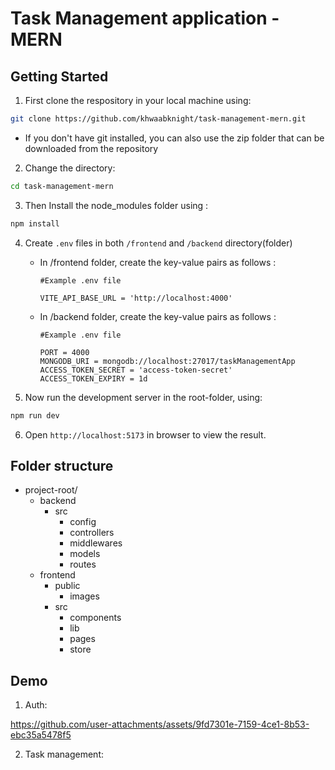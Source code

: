 # Task Management application - MERN

## Getting Started

1. First clone the respository in your local machine using:
``` bash
git clone https://github.com/khwaabknight/task-management-mern.git
```
  - If you don't have git installed, you can also use the zip folder that can be downloaded from the repository

2. Change the directory:
```bash
cd task-management-mern
```

3. Then Install the node_modules folder using :
```bash
npm install
```

4. Create ```.env``` files in both ```/frontend``` and ```/backend``` directory(folder)
   - In /frontend folder, create the key-value pairs as follows :
     ```dotenv
     #Example .env file
     
     VITE_API_BASE_URL = 'http://localhost:4000'
     ```
   - In /backend folder, create the key-value pairs as follows :
     ```dotenv
     #Example .env file
     
     PORT = 4000
     MONGODB_URI = mongodb://localhost:27017/taskManagementApp
     ACCESS_TOKEN_SECRET = 'access-token-secret'
     ACCESS_TOKEN_EXPIRY = 1d
     ```

5. Now run the development server in the root-folder, using:
```bash
npm run dev
```

6. Open ```http://localhost:5173``` in browser to view the result.


## Folder structure

- project-root/
    - backend
      - src
        - config
        - controllers
        - middlewares
        - models
        - routes    
    - frontend
      - public
        - images
      - src
        - components
        - lib
        - pages
        - store

## Demo

1. Auth:

https://github.com/user-attachments/assets/9fd7301e-7159-4ce1-8b53-ebc35a5478f5

2. Task management:



